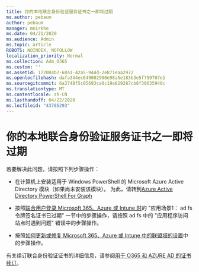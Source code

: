 ```yaml
---
title: 你的本地联合身份验证服务证书之一即将过期
ms.author: pebaum
author: pebaum
manager: mnirkhe
ms.date: 04/21/2020
ms.audience: Admin
ms.topic: article
ROBOTS: NOINDEX, NOFOLLOW
localization_priority: Normal
ms.collection: Adm_O365
ms.custom: ''
ms.assetid: 172084b7-68a1-42a5-944d-2e871eaa2972
ms.openlocfilehash: dafa344ec649002900e98a5e183b3e5f759707e1
ms.sourcegitcommit: 6a3748f5c05693ca0c19a829287cb8f30635940c
ms.translationtype: MT
ms.contentlocale: zh-CN
ms.lasthandoff: 04/22/2020
ms.locfileid: "43785293"
---
```

# <a name="one-of-your-on-premises-federation-service-certificates-is-expiring"></a>你的本地联合身份验证服务证书之一即将过期

若要解决此问题，请按照下列步骤操作：
  
- 在计算机上安装适用于 Windows PowerShell 的 Microsoft Azure Active Directory 模块（如果尚未安装该模块）。 为此，请转到[Azure Active Directory PowerShell For Graph](https://docs.microsoft.com/powershell/azure/active-directory/install-adv2?view=azureadps-2.0)
    
- 按照[联合用户登录 Microsoft 365、Azure 或 Intune 时](https://support.microsoft.com/help/2713898/there-was-a-problem-accessing-the-site-error-from-ad-fs-when-a-federat)的 "应用场景1： ad fs 令牌签名证书已过期" 一节中的步骤操作，请按照 ad fs 中的 "应用程序访问站点时遇到问题" 错误中的步骤操作。
    
- 按照[如何更新或修复 Microsoft 365、Azure 或 Intune 中的联盟域的设置](https://support.microsoft.com/help/2647048/how-to-update-or-repair-the-settings-of-a-federated-domain-in-office-3)中的步骤操作。
    
有关续订联合身份验证证书的详细信息，请参阅[用于 O365 和 AZURE AD 的证书续订](https://docs.microsoft.com/azure/active-directory/connect/active-directory-aadconnect-o365-certs)。
  

